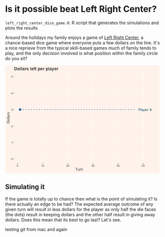 # Is it possible beat Left Right Center?
`left_right_center_dice_game.R`: R script that generates the simulations and plots the results

Around the holidays my family enjoys a game of [Left Right Center](https://en.wikipedia.org/wiki/LCR_(dice_game)), a chance-based dice game where everyone puts a few dollars on the line. It's a nice reprieve from the typical skill-based games much of family tends to play, and the only decision involved is what position within the family circle do you sit?

![](LRC.gif)

## Simulating it
If the game is totally up to chance then what is the point of simulating it? Is there actually an edge to be had? The expected average outcome of any given turn will result in less dollars for the player as only half the die faces (the dots) result in keeping dollars and the other half result in giving away dollars. Does this mean that its best to go last? Let's see.

testing git from mac and again

